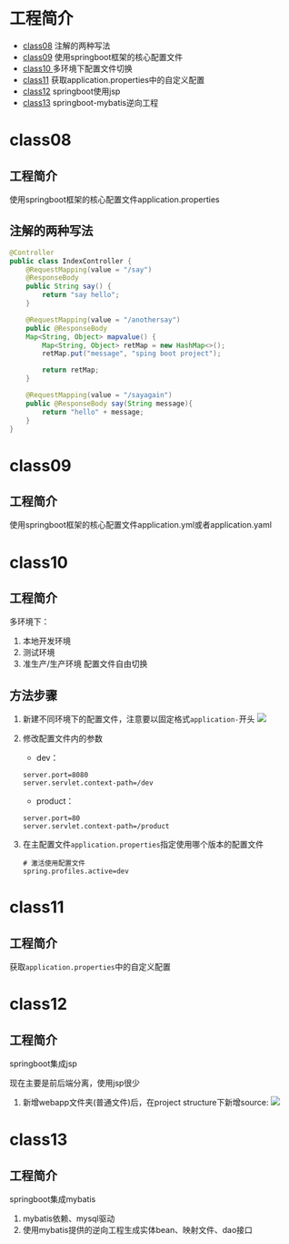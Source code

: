 # 工程简介
- [class08](#class08) 注解的两种写法
- [class09](#class09) 使用springboot框架的核心配置文件
- <a href="#class10">class10 </a>多环境下配置文件切换
- [class11](#class11) 获取application.properties中的自定义配置
- [class12](#class12) springboot使用jsp
- [class13](#class13) springboot-mybatis逆向工程
# class08
##  工程简介
使用springboot框架的核心配置文件application.properties

## 注解的两种写法

```java
@Controller
public class IndexController {
    @RequestMapping(value = "/say")
    @ResponseBody
    public String say() {
        return "say hello";
    }

    @RequestMapping(value = "/anothersay")
    public @ResponseBody
    Map<String, Object> mapvalue() {
        Map<String, Object> retMap = new HashMap<>();
        retMap.put("message", "sping boot project");

        return retMap;
    }

    @RequestMapping(value = "/sayagain")
    public @ResponseBody say(String message){
        return "hello" + message;
    }
}
```

# class09

## 工程简介
使用springboot框架的核心配置文件application.yml或者application.yaml

# class10

## 工程简介

多环境下：
1. 本地开发环境
2. 测试环境
3. 准生产/生产环境
配置文件自由切换


## 方法步骤
1. 新建不同环境下的配置文件，注意要以固定格式`application-`开头
   ![](https://gitee.com/leekinghou/image/raw/master/img/20220110221139.png)
2. 修改配置文件内的参数
    - dev：
    ```
    server.port=8080
    server.servlet.context-path=/dev
    ```

    - product：
    ```
   server.port=80
   server.servlet.context-path=/product
    ```
3. 在主配置文件`application.properties`指定使用哪个版本的配置文件
    ```
    # 激活使用配置文件
    spring.profiles.active=dev
    ```

# class11
## 工程简介

获取`application.properties`中的自定义配置


# class12  
## 工程简介

springboot集成jsp

现在主要是前后端分离，使用jsp很少

1. 新增webapp文件夹(普通文件)后，在project structure下新增source:
   ![](https://gitee.com/leekinghou/image/raw/master/img/20220111174651.png)

# class13  
## 工程简介

springboot集成mybatis
1. mybatis依赖、mysql驱动
2. 使用mybatis提供的逆向工程生成实体bean、映射文件、dao接口







